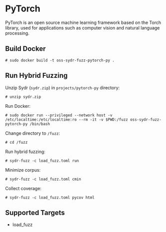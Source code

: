 # PyTorch

PyTorch is an open source machine learning framework based on the Torch library, used for applications such as computer vision and natural language processing.

## Build Docker

    # sudo docker build -t oss-sydr-fuzz-pytorch-py .

## Run Hybrid Fuzzing

Unzip Sydr (`sydr.zip`) in `projects/pytorch-py` directory:

    # unzip sydr.zip

Run Docker:

    # sudo docker run --privileged --network host -v /etc/localtime:/etc/localtime:ro --rm -it -v $PWD:/fuzz oss-sydr-fuzz-pytorch-py /bin/bash

Change directory to `/fuzz`:

    # cd /fuzz

Run hybrid fuzzing:

    # sydr-fuzz -c load_fuzz.toml run

Minimize corpus:

    # sydr-fuzz -c load_fuzz.toml cmin

Collect coverage:

    # sydr-fuzz -c load_fuzz.toml pycov html

## Supported Targets

* load_fuzz
